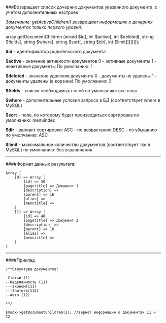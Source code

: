 ###Возвращает список дочерних документов указанного документа, с учетом дополнительных настроек

*Замечание: getActiveChildren() возвращает информацию о дочерних документах только первого уровня.*

array getDocumentChildren (mixed $id[, int $active[, int $deleted[, string $fields[, string $where[, string $sort[, string $dir[, int $limit]]]]]]]);

**$id** - идентификатор родительского документа

**$active** - значение активности документов
0 - активные документы
1 - неактивные документы
По умолчанию: 1

**$deleted** - значение удаления документа
0 - документы не удалены
1 - документы удалены (в корзине)
По умолчанию: 0

**$fields** - список необходимых полей
по умолчанию: все поля

**$where** - дополнительные условия запроса в БД (соответствует where в MySQL)

**$sort** - поле, по которому будет производиться сортировка
по умолчанию: menuindex

**$dir** - вариант сортировки:
ASC - по возрастанию
DESC - по убыванию
по умолчанию: ASC

**$limit** - максимальное количество документов (соответствует like в MySQL)
по умолчанию: без ограничения

***

####Формат данных результата:

	Array (
    	[0] => Array (
        	[id] => 50
        	[pagetitle] => Документ 1
        	[description] =>
        	[parent] => 16
        	[alias] =>
        	[menutitle] =>
    	)
    	[1] => Array (
        	[id] => 48
        	[pagetitle] => Документ 2
        	[description] =>
        	[parent] => 16
        	[alias] =>
        	[menutitle] =>
    	)
	)


***

####Приклад


	/**Структура документов:

	-Статьи (1)
	--Недвижимость (11)
	---Эконом(111)
	---Элитная(112)
	--Авто (12)

	**/

	$modx->getDocumentChildren(1); //вернет информацию о документах 11 и 12
